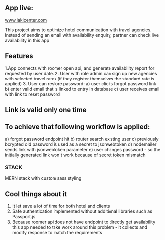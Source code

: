 ## App live:
www.lakicenter.com

This project aims to optimize hotel communication with travel agencies.
Instead of sending an email with availability enquiry, partner can check live availability in this app


## Features

1.App connects with roomer open api, and generate availability report for requested by user date.
2. User with role admin can sign up new agencies with selected travel rates (if they register themselves the standard rate is applied)
3. User can restore password:
 a) user clicks forgot password link
 b) enter valid email that is linked to entry in database
 c) user receives email with link to reset password
## Link is valid only one time
## To achieve that following workflow is applied:
 a) forgot password endpoint hit
 b) router search existing user
 c) previously bcrypted old password is used as a secret to jsonwebtoken
 d) nodemailer sends link with jsonwebtoken parameter
 e) user changes password - so the initially generated link won't work because of secret token mismatch




### STACK
MERN stack with custom sass styling



## Cool things about it

1. It let save a lot of time for both hotel and clients
2. Safe authentication implemented without additional libraries such as Passport.js
3. Because roomer api does not have endpoint to directly get availability this app needed to take work around this problem - it collects 
and modify response to match the requirements


